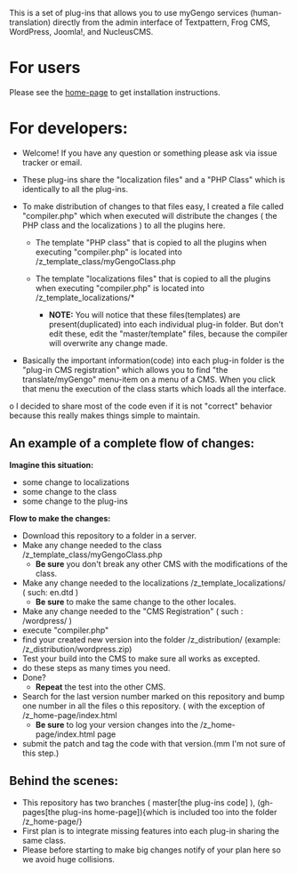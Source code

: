 This is a set of plug-ins that allows you to use myGengo services (human-translation) directly from the admin interface of Textpattern, Frog CMS, WordPress, Joomla!, and NucleusCMS.

For users
=============

Please see the <a href="http://titobouzout.github.com/amyg/">home-page</a> to get installation instructions.

For developers:
=============

* Welcome! If you have any question or something please ask via issue tracker or email.

* These plug-ins share the "localization files" and a "PHP Class" which is identically to all the plug-ins.

* To make distribution of changes to that files easy, I created a file called "compiler.php" which when executed will distribute the changes ( the PHP class and the localizations ) to all the plugins here.
  
  * The template "PHP class" that is copied to all the plugins when executing "compiler.php" is located into /z_template_class/myGengoClass.php
  
  * The template "localizations files" that is copied to all the plugins when executing "compiler.php" is located into /z_template_localizations/*

	  * <b>NOTE:</b> You will notice that these files(templates) are present(duplicated) into each individual plug-in folder. But don't edit these, edit the "master/template" files, because the compiler will overwrite any change made.

* Basically the important information(code) into each plug-in folder is the "plug-in CMS registration" which allows you to find "the translate/myGengo" menu-item on a menu of a CMS. When you click that menu the execution of the class starts which loads all the interface.

o I decided to share most of the code even if it is not "correct" behavior because this really makes things simple to maintain.

An example of a complete flow of changes:
------------------------

<b>Imagine this situation:</b>

 - some change to localizations
 - some change to the class
 - some change to the plug-ins

<b>Flow to make the changes:</b>

* Download this repository to a folder in a server.
* Make any change needed to the class /z_template_class/myGengoClass.php
  * <b>Be sure</b> you don't break any other CMS with the modifications of the class.
* Make any change needed to the localizations  /z_template_localizations/ ( such: en.dtd )
  * <b>Be sure</b> to make the same change to the other locales.
* Make any change needed to the "CMS Registration"  ( such : /wordpress/ )
* execute "compiler.php"
* find your created new version into the folder /z_distribution/ (example: /z_distribution/wordpress.zip)
* Test your build into the CMS to make sure all works as excepted.
* do these steps as many times you need.
* Done?
  * <b>Repeat</b> the test into the other CMS.
* Search for the last version number marked on this repository and bump one number in all the files o this repository. ( with the exception of /z_home-page/index.html
  * <b>Be sure</b> to log your version changes into the /z_home-page/index.html page
* submit the patch and tag the code with that version.(mm I'm not sure of this step.)

Behind the scenes:
------------------------

* This repository has two branches ( master[the plug-ins code] ), (gh-pages[the plug-ins home-page]){which is included too into the folder /z_home-page/}
* First plan is to integrate missing features into each plug-in sharing the same class.
* Please before starting to make big changes notify of your plan here so we avoid huge collisions. 